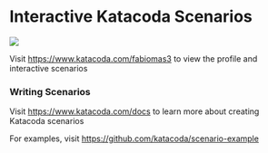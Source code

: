 # Interactive Katacoda Scenarios

[![](http://shields.katacoda.com/katacoda/fabiomas3/count.svg)](https://www.katacoda.com/fabiomas3 "Get your profile on Katacoda.com")

Visit https://www.katacoda.com/fabiomas3 to view the profile and interactive scenarios

### Writing Scenarios
Visit https://www.katacoda.com/docs to learn more about creating Katacoda scenarios

For examples, visit https://github.com/katacoda/scenario-example

